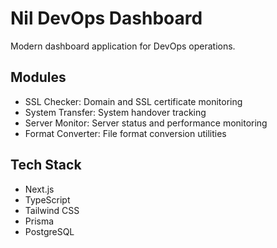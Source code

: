# Nil DevOps Dashboard

Modern dashboard application for DevOps operations.

## Modules

- SSL Checker: Domain and SSL certificate monitoring
- System Transfer: System handover tracking
- Server Monitor: Server status and performance monitoring
- Format Converter: File format conversion utilities

## Tech Stack

- Next.js
- TypeScript
- Tailwind CSS
- Prisma
- PostgreSQL
